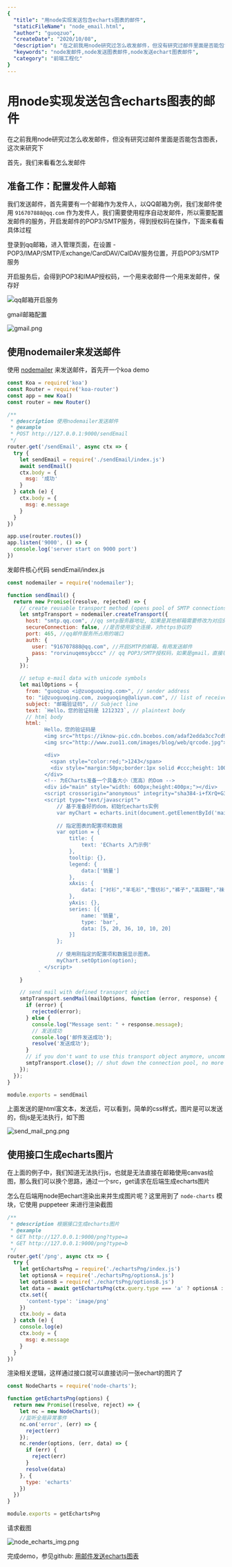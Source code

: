 ```yaml
---
{
  "title": "用node实现发送包含echarts图表的邮件",
  "staticFileName": "node_email.html",
  "author": "guoqzuo",
  "createDate": "2020/10/08",
  "description": "在之前我用node研究过怎么收发邮件，但没有研究过邮件里面是否能包含图表，这次来研究下。首先，我们来看看怎么发邮件，准备工作：配置发件人邮箱 我们发送邮件，首先需要有一个邮箱作为发件人，以QQ邮箱为例，我们发邮件使用 `916707888@qq.com` 作为发件人，我们需要使用程序自动发邮件，所以需要配置发邮件的服务，开启发邮件的POP3/SMTP服务，得到授权码在操作，下面来看看具体过程",
  "keywords": "node发邮件,node发送图表邮件,node发送echart图表邮件",
  "category": "前端工程化"
}
---
```

# 用node实现发送包含echarts图表的邮件
在之前我用node研究过怎么收发邮件，但没有研究过邮件里面是否能包含图表，这次来研究下

首先，我们来看看怎么发邮件

## 准备工作：配置发件人邮箱
我们发送邮件，首先需要有一个邮箱作为发件人，以QQ邮箱为例，我们发邮件使用 `916707888@qq.com` 作为发件人，我们需要使用程序自动发邮件，所以需要配置发邮件的服务，开启发邮件的POP3/SMTP服务，得到授权码在操作，下面来看看具体过程

登录到qq邮箱，进入管理页面，在设置 - POP3/IMAP/SMTP/Exchange/CardDAV/CalDAV服务位置，开启POP3/SMTP服务

开启服务后，会得到POP3和IMAP授权码，一个用来收邮件一个用来发邮件，保存好

![qq邮箱开启服务](../../../images/blog/node/node_email_1_qqmail.png)

gmail邮箱配置

![gmail.png](../../../images/blog/node/node_email_2_gmail.png)

## 使用nodemailer来发送邮件
使用 [nodemailer](https://github.com/nodemailer/nodemailer) 来发送邮件，首先开一个koa demo

```js
const Koa = require('koa')
const Router = require('koa-router')
const app = new Koa()
const router = new Router()

/**
 * @description 使用nodemailer发送邮件
 * @example
 * POST http://127.0.0.1:9000/sendEmail
 */
router.get('/sendEmail', async ctx => {
  try {
    let sendEmail = require('./sendEmail/index.js')
    await sendEmail()
    ctx.body = {
      msg: '成功'
    }
  } catch (e) {
    ctx.body = {
      msg: e.message
    }
  }
})

app.use(router.routes())
app.listen('9000', () => {
  console.log('server start on 9000 port')
})
```

发邮件核心代码 sendEmail/index.js

```js
const nodemailer = require('nodemailer');

function sendEmail() {
  return new Promise((resolve, rejected) => {
    // create reusable transport method (opens pool of SMTP connections)
    let smtpTransport = nodemailer.createTransport({
      host: "smtp.qq.com", //qq smtp服务器地址, 如果是其他邮箱需要修改为对应的服务器
      secureConnection: false, //是否使用安全连接，对https协议的
      port: 465, //qq邮件服务所占用的端口
      auth: {
        user: "916707888@qq.com", //开启SMTP的邮箱，有用发送邮件
        pass: "rorvinuqemsybccc" // qq POP3/SMTP授权码，如果是gmail，直接填密码
      }
    });

    // setup e-mail data with unicode symbols
    let mailOptions = {
      from: "guoqzuo <i@zuoguoqing.com>", // sender address
      to: "i@zuoguoqing.com, zuoguoqing@aliyun.com", // list of receivers
      subject: "邮箱验证码", // Subject line
      text: `Hello，您的验证码是 1212323`, // plaintext body
      // html body
      html: `
            Hello，您的验证码是
            <img src="https://iknow-pic.cdn.bcebos.com/adaf2edda3cc7cd96b1584973701213fb80e9140?x-bce-process=image/resize,m_lfit,w_600,h_800,limit_1">
            <img src="http://www.zuo11.com/images/blog/web/qrcode.jpg">

            <div>
              <span style="color:red;">1243</span>
              <div style="margin:50px;border:1px solid #ccc;height: 100px;widht:100px;">1243</div>
            </div>
            <!-- 为ECharts准备一个具备大小（宽高）的Dom -->
            <div id="main" style="width: 600px;height:400px;"></div>
            <script crossorigin="anonymous" integrity="sha384-i+fXrQ+G3+h2478EWpSpIXivtKbbze+0SNOXJGizkAp6DVG/m2fE6hiWeDwskVvp" src="https://lib.baomitu.com/echarts/4.7.0/echarts.js"></script>
            <script type="text/javascript">
                // 基于准备好的dom，初始化echarts实例
                var myChart = echarts.init(document.getElementById('main'));
        
                // 指定图表的配置项和数据
                var option = {
                    title: {
                        text: 'ECharts 入门示例'
                    },
                    tooltip: {},
                    legend: {
                        data:['销量']
                    },
                    xAxis: {
                        data: ["衬衫","羊毛衫","雪纺衫","裤子","高跟鞋","袜子"]
                    },
                    yAxis: {},
                    series: [{
                        name: '销量',
                        type: 'bar',
                        data: [5, 20, 36, 10, 10, 20]
                    }]
                };
        
                // 使用刚指定的配置项和数据显示图表。
                myChart.setOption(option);
            </script>
          `
    }

    // send mail with defined transport object
    smtpTransport.sendMail(mailOptions, function (error, response) {
      if (error) {
        rejected(error);
      } else {
        console.log("Message sent: " + response.message);
        // 发送成功
        console.log('邮件发送成功');
        resolve('发送成功');
      }
      // if you don't want to use this transport object anymore, uncomment following line
      smtpTransport.close(); // shut down the connection pool, no more messages
    });
  });
}

module.exports = sendEmail
```

上面发送的是html富文本，发送后，可以看到，简单的css样式，图片是可以发送的，但js是无法执行，如下图

![send_mail_png.png](../../../images/blog/node/node_email_3_send.png)

## 使用接口生成echarts图片
在上面的例子中，我们知道无法执行js，也就是无法直接在邮箱使用canvas绘图，那么我们可以换个思路，通过一个src，get请求在后端生成echarts图片

怎么在后端用node把echart渲染出来并生成图片呢？这里用到了 `node-charts` 模块，它使用 puppeteer 来进行渲染截图
```js
/**
 * @description 根据接口生成echarts图片
 * @example
 * GET http://127.0.0.1:9000/png?type=a
 * GET http://127.0.0.1:9000/png?type=b
 */
router.get('/png', async ctx => {
  try {
    let getEchartsPng = require('./echartsPng/index.js')
    let optionsA = require('./echartsPng/optionsA.js')
    let optionsB = require('./echartsPng/optionsB.js')
    let data = await getEchartsPng(ctx.query.type === 'a' ? optionsA : optionsB)
    ctx.set({
      'content-type': 'image/png'
    })
    ctx.body = data
  } catch (e) {
    console.log(e)
    ctx.body = {
      msg: e.message
    }
  }
})
```
渲染相关逻辑，这样通过接口就可以直接访问一张echart的图片了
```js
const NodeCharts = require('node-charts');

function getEchartsPng(options) {
  return new Promise((resolve, reject) => {
    let nc = new NodeCharts();
    //监听全局异常事件
    nc.on('error', (err) => {
      reject(err)
    });
    nc.render(options, (err, data) => {
      if (err) {
        reject(err)
      }
      resolve(data)
    }, {
      type: 'echarts'
    })
  })
}

module.exports = getEchartsPng
```

请求截图

![node_echarts_img.png](../../../images/blog/node/node_email_4_img.png)


完成demo，参见github: [用邮件发送echarts图表](https://github.com/zuoxiaobai/fedemo/tree/master/src/DebugDemo/%E7%94%A8%E9%82%AE%E4%BB%B6%E5%8F%91%E9%80%81echarts%E5%9B%BE%E8%A1%A8)
